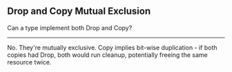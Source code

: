 ## Drop and Copy Mutual Exclusion

Can a type implement both Drop and Copy?

---

No. They're mutually exclusive. Copy implies bit-wise duplication - if both copies had Drop, both would run cleanup, potentially freeing the same resource twice.

